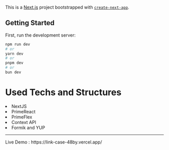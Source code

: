 This is a [Next.js](https://nextjs.org/) project bootstrapped with [`create-next-app`](https://github.com/vercel/next.js/tree/canary/packages/create-next-app).

## Getting Started

First, run the development server:

```bash
npm run dev
# or
yarn dev
# or
pnpm dev
# or
bun dev
```


<h1> Used Techs and Structures </h1>
<li> NextJS </li>
<li> PrimeReact </li>
<li> PrimeFlex </li>
<li> Context API </li>
<li> Formik and YUP </li>
<hr/>
<p> Live Demo : https://link-case-48by.vercel.app/ </p>
